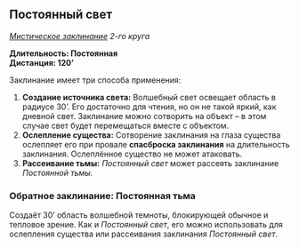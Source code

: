 ## Постоянный свет

*[Мистическое заклинание](../arcane.md) 2-го круга*

**Длительность: Постоянная**  
**Дистанция: 120’**

Заклинание имеет три способа применения:

1. **Создание источника света:** Волшебный свет освещает область в радиусе 30’. Его достаточно для чтения, но он не такой яркий, как дневной свет. Заклинание можно сотворить на объект – в этом случае свет будет перемещаться вместе с объектом.
2. **Ослепление существа:** Сотворение заклинания на глаза существа ослепляет его при провале **спасброска заклинания** на длительность заклинания. Ослеплённое существо не может атаковать.
3. **Рассеивание тьмы:** *Постоянный свет* может рассеять заклинание *Постоянной тьмы*.

### Обратное заклинание: Постоянная тьма

Создаёт 30’ область волшебной темноты, блокирующей обычное и тепловое зрение. Как и *Постоянный свет*, его можно использовать для ослепления существа или рассеивания заклинания *Постоянный свет*.